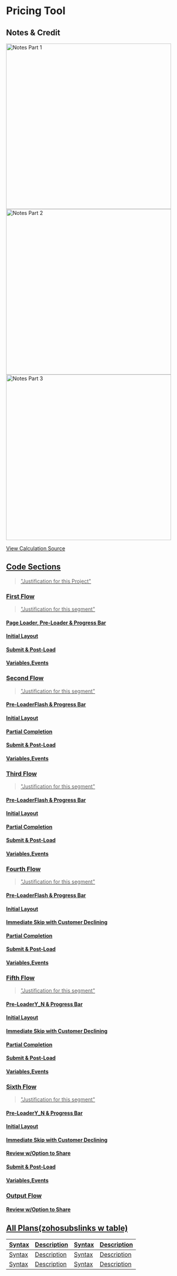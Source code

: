 # Pricing Tool
 
## **Notes & Credit**
<img src="https://dl.airtable.com/.attachmentThumbnails/f474ef05ababd6f94b54326f4fb76c9b/43dba8eb" alt="Notes Part 1" width="450" height="450">

<img src="https://dl.airtable.com/.attachmentThumbnails/e0b7b08d747abc91dab31352384a6fab/3f1f2fda" alt="Notes Part 2" width="450" height="450">


<img src="https://dl.airtable.com/.attachmentThumbnails/1ca06af57bf7e2d2b4f58c0c10932591/7dd98b98" alt="Notes Part 3" width="450" height="450">

<a href="https://docs.google.com/spreadsheets/d/e/2PACX-1vSt4oPbE-I4ZRHMR0I2hTh_hoGG19_JOYIF28XzJTjEWmSbkw84Ly5d2NMEht3Tk5TEQnnRpRYDqIo5/pubhtml">View Calculation Source


## **Code Sections**
>"Justification for this Project"




### First Flow
>"Justification for this segment"
#### Page Loader, Pre-Loader & Progress Bar
#### Initial Layout
#### Submit & Post-Load
#### Variables,Events


### Second Flow
>"Justification for this segment"
#### Pre-LoaderFlash & Progress Bar
#### Initial Layout
#### Partial Completion
#### Submit & Post-Load
#### Variables,Events

### Third Flow 
>"Justification for this segment"
#### Pre-LoaderFlash & Progress Bar
#### Initial Layout
#### Partial Completion
#### Submit & Post-Load
#### Variables,Events

### Fourth Flow 
>"Justification for this segment"
#### Pre-LoaderFlash & Progress Bar
#### Initial Layout
#### Immediate Skip with Customer Declining
#### Partial Completion
#### Submit & Post-Load
#### Variables,Events

### Fifth Flow 
>"Justification for this segment"
#### Pre-LoaderY_N & Progress Bar
#### Initial Layout
#### Immediate Skip with Customer Declining
#### Partial Completion
#### Submit & Post-Load
#### Variables,Events

### Sixth Flow
>"Justification for this segment"
#### Pre-LoaderY_N & Progress Bar
#### Initial Layout
#### Immediate Skip with Customer Declining
#### Review w/Option to Share
#### Submit & Post-Load
#### Variables,Events

### Output Flow

#### Review w/Option to Share



## **All Plans(zohosubslinks w table)**
| Syntax | Description |  Syntax | Description |
| ---- | ---- | ---- | ---- |
| Syntax | Description |  Syntax | Description |
| Syntax | Description |  Syntax | Description |